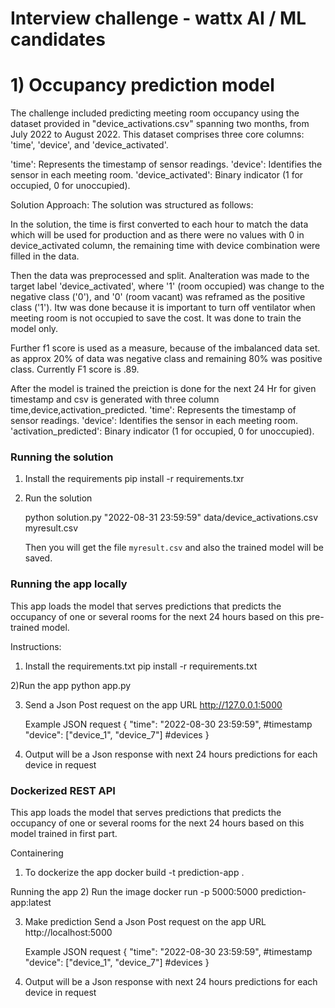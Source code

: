# Interview challenge - wattx AI / ML candidates

# 1) Occupancy prediction model

The challenge included predicting meeting room occupancy using the dataset provided in "device_activations.csv" spanning two months, from July 2022 to August 2022. This dataset comprises three core columns: 'time', 'device', and 'device_activated'.

'time': Represents the timestamp of sensor readings.
'device': Identifies the sensor in each meeting room.
'device_activated': Binary indicator (1 for occupied, 0 for unoccupied).

Solution Approach:
The solution was structured as follows:

In the solution, the time is first converted to each hour to match the data which will be used for production and as there were no values with 0 in device_activated column, the remaining time with device combination were filled in the data.

Then the data was preprocessed and split. Analteration was made to the target label 'device_activated', where '1' (room occupied) was change to the negative class ('0'), and '0' (room vacant) was reframed as the positive class ('1'). Itw was done because it is important to turn off ventilator when meeting room is not occupied to save the cost. It was done to train the model only.

Further f1 score is used as a measure, because of the imbalanced data set. as approx 20% of data was negative class and remaining 80% was positive class. Currently F1 score is .89.

After the model is trained the preiction is done for the next 24 Hr for given timestamp and csv is generated with three column time,device,activation_predicted.
'time': Represents the timestamp of sensor readings.
'device': Identifies the sensor in each meeting room.
'activation_predicted': Binary indicator (1 for occupied, 0 for unoccupied).

### Running the solution 

1) Install the requirements
   pip install -r requirements.txr

2) Run the solution

    python solution.py "2022-08-31 23:59:59" data/device_activations.csv myresult.csv

    Then you will get the file `myresult.csv` and also the trained model will be saved.
	

### Running the app locally

This app loads the model that serves predictions that predicts the occupancy of one or several 
rooms for the next 24 hours based on this pre-trained model.

Instructions:
1) Install the requirements.txt
 pip install -r requirements.txt

2)Run the app
  python app.py

3) Send a Json Post request on the app URL
   http://127.0.0.1:5000

    Example JSON request
    {
    "time": "2022-08-30 23:59:59",       #timestamp
    "device": ["device_1", "device_7"]   #devices
    }

4) Output will be a Json response with next 24 hours predictions for each device in request


### Dockerized REST API

This app loads the model that serves predictions that predicts the occupancy of one or several 
rooms for the next 24 hours based on this model trained in first part.


Containering
1) To dockerize the app
   docker build -t prediction-app .
   
Running the app
2) Run the image 
   docker run -p 5000:5000 prediction-app:latest

3) Make prediction
   Send a Json Post request on the app URL
   http://localhost:5000

    Example JSON request
    {
    "time": "2022-08-30 23:59:59",       #timestamp
    "device": ["device_1", "device_7"]   #devices
    }

5) Output will be a Json response with next 24 hours predictions for each device in request
